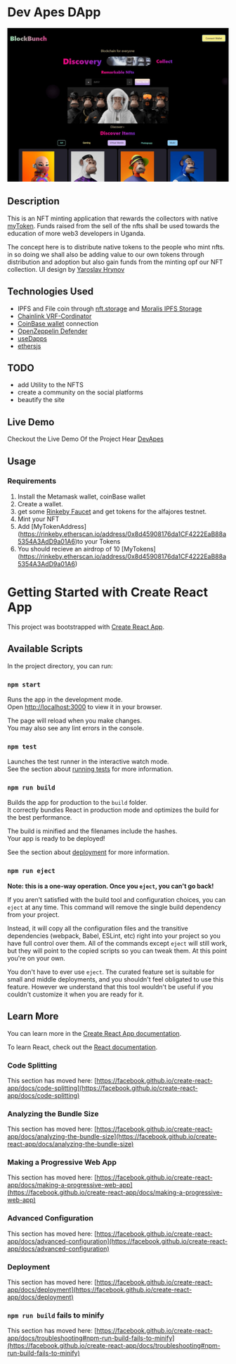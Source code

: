 # Dev Apes DApp

![](img/img.jpg)

## Description

This is an NFT minting application that rewards the collectors with native [myToken](https://rinkeby.etherscan.io/address/0x8d45908176da1CF4222EaB88a5354A3AdD9a01A6). Funds raised from the sell of the nfts shall be used towards the education of more web3 developers in Uganda.

The concept here is to distribute native tokens to the people who mint nfts. in so doing we shall also be adding value to our own tokens through distribution and adoption but also gain funds from the minting opf our NFT collection.
UI design by [Yaroslav Hrynov](<https://www.figma.com/file/ttsBqNIpga16xFGVTzJAgv/NFT-project-(Community)?node-id=2%3A2>)

## Technologies Used

- IPFS and File coin through [nft.storage](https://nft.storage) and [Moralis IPFS Storage](https://moralis.io/what-is-ipfs-interplanetary-file-system/)
- [Chainlink VRF-Cordinator ](https://github.com/smartcontractkit/chainlink/blob/develop/contracts/src/v0.8/interfaces/AggregatorV3Interface.sol)
- [CoinBase wallet](https://docs.cloud.coinbase.com/wallet-sdk/docs/initializing) connection
- [OpenZeppelin Defender](https://defender.openzeppelin.com)
- [useDapps](https://usedapp-docs.netlify.app/docs/)
- [ethersjs](https://docs.ethers.io/v5/)

## TODO

- add Utility to the NFTS
- create a community on the social platforms
- beautify the site

## Live Demo

Checkout the Live Demo Of the Project Hear [DevApes](https://still-sound-3479.on.fleek.co/)

## Usage

### Requirements

1. Install the Metamask wallet, coinBase wallet
2. Create a wallet.
3. get some [Rinkeby Faucet](https://rinkebyfaucet.com/) and get tokens for the alfajores testnet.
4. Mint your NFT
5. Add [MyTokenAddress] (https://rinkeby.etherscan.io/address/0x8d45908176da1CF4222EaB88a5354A3AdD9a01A6)to your Tokens
6. You should recieve an airdrop of 10 [MyTokens] (https://rinkeby.etherscan.io/address/0x8d45908176da1CF4222EaB88a5354A3AdD9a01A6)

# Getting Started with Create React App

This project was bootstrapped with [Create React App](https://github.com/facebook/create-react-app).

## Available Scripts

In the project directory, you can run:

### `npm start`

Runs the app in the development mode.\
Open [http://localhost:3000](http://localhost:3000) to view it in your browser.

The page will reload when you make changes.\
You may also see any lint errors in the console.

### `npm test`

Launches the test runner in the interactive watch mode.\
See the section about [running tests](https://facebook.github.io/create-react-app/docs/running-tests) for more information.

### `npm run build`

Builds the app for production to the `build` folder.\
It correctly bundles React in production mode and optimizes the build for the best performance.

The build is minified and the filenames include the hashes.\
Your app is ready to be deployed!

See the section about [deployment](https://facebook.github.io/create-react-app/docs/deployment) for more information.

### `npm run eject`

**Note: this is a one-way operation. Once you `eject`, you can't go back!**

If you aren't satisfied with the build tool and configuration choices, you can `eject` at any time. This command will remove the single build dependency from your project.

Instead, it will copy all the configuration files and the transitive dependencies (webpack, Babel, ESLint, etc) right into your project so you have full control over them. All of the commands except `eject` will still work, but they will point to the copied scripts so you can tweak them. At this point you're on your own.

You don't have to ever use `eject`. The curated feature set is suitable for small and middle deployments, and you shouldn't feel obligated to use this feature. However we understand that this tool wouldn't be useful if you couldn't customize it when you are ready for it.

## Learn More

You can learn more in the [Create React App documentation](https://facebook.github.io/create-react-app/docs/getting-started).

To learn React, check out the [React documentation](https://reactjs.org/).

### Code Splitting

This section has moved here: [https://facebook.github.io/create-react-app/docs/code-splitting](https://facebook.github.io/create-react-app/docs/code-splitting)

### Analyzing the Bundle Size

This section has moved here: [https://facebook.github.io/create-react-app/docs/analyzing-the-bundle-size](https://facebook.github.io/create-react-app/docs/analyzing-the-bundle-size)

### Making a Progressive Web App

This section has moved here: [https://facebook.github.io/create-react-app/docs/making-a-progressive-web-app](https://facebook.github.io/create-react-app/docs/making-a-progressive-web-app)

### Advanced Configuration

This section has moved here: [https://facebook.github.io/create-react-app/docs/advanced-configuration](https://facebook.github.io/create-react-app/docs/advanced-configuration)

### Deployment

This section has moved here: [https://facebook.github.io/create-react-app/docs/deployment](https://facebook.github.io/create-react-app/docs/deployment)

### `npm run build` fails to minify

This section has moved here: [https://facebook.github.io/create-react-app/docs/troubleshooting#npm-run-build-fails-to-minify](https://facebook.github.io/create-react-app/docs/troubleshooting#npm-run-build-fails-to-minify)
